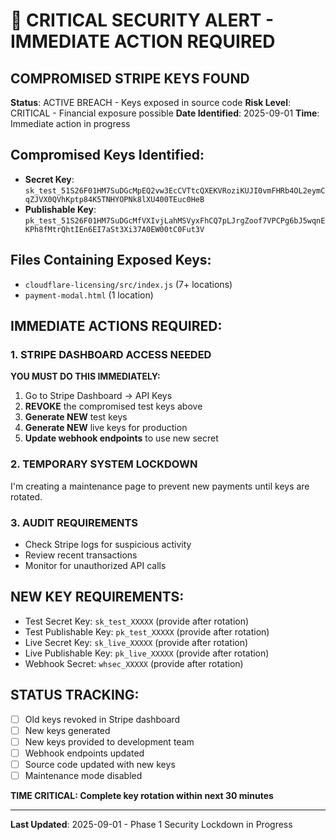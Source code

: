 # 🚨 CRITICAL SECURITY ALERT - IMMEDIATE ACTION REQUIRED

## COMPROMISED STRIPE KEYS FOUND

**Status**: ACTIVE BREACH - Keys exposed in source code
**Risk Level**: CRITICAL - Financial exposure possible
**Date Identified**: 2025-09-01
**Time**: Immediate action in progress

## Compromised Keys Identified:
- **Secret Key**: `sk_test_51S26F01HM7SuDGcMpEQ2vw3EcCVTtcQXEKVRoziKUJI0vmFHRb4OL2eymCqZJVX0QVhKptp84K5TNHYOPNk8lXU400TEuc0HeB`
- **Publishable Key**: `pk_test_51S26F01HM7SuDGcMfVXIvjLahMSVyxFhCQ7pLJrgZoof7VPCPg6bJ5wqnEKPh8fMtrQhtIEn6EI7aSt3Xi37A0EW00tC0Fut3V`

## Files Containing Exposed Keys:
- `cloudflare-licensing/src/index.js` (7+ locations)
- `payment-modal.html` (1 location)

## IMMEDIATE ACTIONS REQUIRED:

### 1. STRIPE DASHBOARD ACCESS NEEDED
**YOU MUST DO THIS IMMEDIATELY:**
1. Go to Stripe Dashboard → API Keys
2. **REVOKE** the compromised test keys above
3. **Generate NEW** test keys
4. **Generate NEW** live keys for production
5. **Update webhook endpoints** to use new secret

### 2. TEMPORARY SYSTEM LOCKDOWN
I'm creating a maintenance page to prevent new payments until keys are rotated.

### 3. AUDIT REQUIREMENTS
- Check Stripe logs for suspicious activity
- Review recent transactions
- Monitor for unauthorized API calls

## NEW KEY REQUIREMENTS:
- Test Secret Key: `sk_test_XXXXX` (provide after rotation)
- Test Publishable Key: `pk_test_XXXXX` (provide after rotation)
- Live Secret Key: `sk_live_XXXXX` (provide after rotation) 
- Live Publishable Key: `pk_live_XXXXX` (provide after rotation)
- Webhook Secret: `whsec_XXXXX` (provide after rotation)

## STATUS TRACKING:
- [ ] Old keys revoked in Stripe dashboard
- [ ] New keys generated
- [ ] New keys provided to development team
- [ ] Webhook endpoints updated
- [ ] Source code updated with new keys
- [ ] Maintenance mode disabled

**TIME CRITICAL: Complete key rotation within next 30 minutes**

---
**Last Updated**: 2025-09-01 - Phase 1 Security Lockdown in Progress